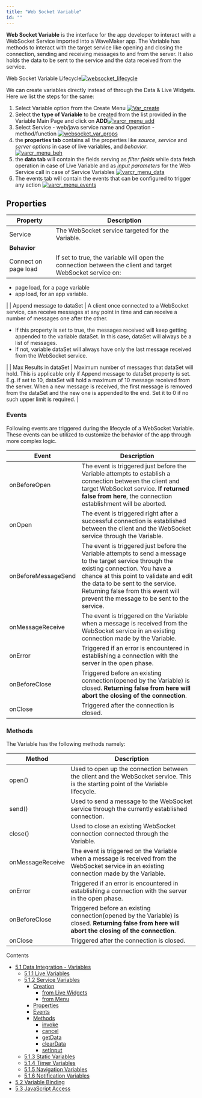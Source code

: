 ```yaml
---
title: "Web Socket Variable"
id: ""
---
```


**Web Socket Variable** is the interface for the app developer to interact with a WebSocket Service imported into a WaveMaker app. The Variable has methods to interact with the target service like opening and closing the connection, sending and receiving messages to and from the server. It also holds the data to be sent to the service and the data received from the service.

Web Socket Variable Lifecycle[![websocket_lifecycle](../assets/websocket_lifecycle.png)](../assets/websocket_lifecycle.png)

We can create variables directly instead of through the Data & Live Widgets. Here we list the steps for the same:

1. Select Variable option from the Create Menu [![Var_create](../assets/Var_create.png)](../assets/Var_create.png)
2. Select the **type of Variable** to be created from the list provided in the Variable Main Page and click on **ADD**[![varcr_menu_add](../assets/varcr_menu_add.png)](../assets/varcr_menu_add.png)
3. Select Service - web/java service name and Operation - method/function [![websocket_var_props](../assets/websocket_var_props.png)](../assets/websocket_var_props.png)
4. the **properties tab** contains all the properties like _source_, _service_ and _server options_ in case of live variables, and _behavior_. [![varcr_menu_beh](../assets/varcr_menu_beh.png)](../assets/varcr_menu_beh.png)
5. the **data tab** will contain the fields serving as _filter fields_ while data fetch operation in case of Live Variable and as _input parameters_ for the Web Service call in case of Service Variables [![varcr_menu_data](../assets/varcr_menu_data.png)](../assets/varcr_menu_data.png)
6. The events tab will contain the events that can be configured to trigger any action [![varcr_menu_events](../assets/varcr_menu_events.png)](../assets/varcr_menu_events.png)

## Properties

| Property | Description |
| --- | --- |
| Service | The WebSocket service targeted for the Variable. |
| **Behavior** |
| Connect on page load | If set to true, the variable will open the connection between the client and target WebSocket service on:
- page load, for a page variable
- app load, for an app variable.

 |
| Append message to dataSet | A client once connected to a WebSocket service, can receive messages at any point in time and can receive a number of messages one after the other.

- If this property is set to true, the messages received will keep getting appended to the variable dataSet. In this case, dataSet will always be a list of messages.
- If not, variable dataSet will always have only the last message received from the WebSocket service.

 |
| Max Results in dataSet | Maximum number of messages that dataSet will hold. This is applicable only if Append message to dataSet property is set. E.g. if set to 10, dataSet will hold a maximum of 10 message received from the server. When a new message is received, the first message is removed from the dataSet and the new one is appended to the end. Set it to 0 if no such upper limit is required. |

### Events

Following events are triggered during the lifecycle of a WebSocket Variable. These events can be utilized to customize the behavior of the app through more complex logic.

| **Event** | **Description** |
| --- | --- |
| onBeforeOpen | The event is triggered just before the Variable attempts to establish a connection between the client and target WebSocket service. **If returned false from here**, the connection establishment will be aborted. |
| onOpen | The event is triggered right after a successful connection is established between the client and the WebSocket service through the Variable. |
| onBeforeMessageSend | The event is triggered just before the Variable attempts to send a message to the target service through the existing connection. You have a chance at this point to validate and edit the data to be sent to the service. Returning false from this event will prevent the message to be sent to the service. |
| onMessageReceive | The event is triggered on the Variable when a message is received from the WebSocket service in an existing connection made by the Variable. |
| onError | Triggered if an error is encountered in establishing a connection with the server in the open phase. |
| onBeforeClose | Triggered before an existing connection(opened by the Variable) is closed. **Returning false from here will abort the closing of the connection**. |
| onClose | Triggered after the connection is closed. |

### Methods

The Variable has the following methods namely:

| **Method** | **Description** |
| --- | --- |
| open() | Used to open up the connection between the client and the WebSocket service. This is the starting point of the Variable lifecycle. |
| send() | Used to send a message to the WebSocket service through the currently established connection. |
| close() | Used to close an existing WebSocket connection connected through the Variable. |
| onMessageReceive | The event is triggered on the Variable when a message is received from the WebSocket service in an existing connection made by the Variable. |
| onError | Triggered if an error is encountered in establishing a connection with the server in the open phase. |
| onBeforeClose | Triggered before an existing connection(opened by the Variable) is closed. **Returning false from here will abort the closing of the connection**. |
| onClose | Triggered after the connection is closed. |

Contents

- [5.1 Data Integration - Variables](/learn/app-development/variables/data-integration/)
    - [5.1.1 Live Variables](/learn/variables/live-variable/)
    - [5.1.2 Service Variables](/learn/variables/service-variable/)
        - [Creation](#creation)
            - [from Live Widgets](#widgets)
            - [from Menu](#menu)
        - [Properties](#properties)
        - [Events](#events)
        - [Methods](#methods)
            - [invoke](#invoke)
            - [cancel](#cancel)
            - [getData](#getData)
            - [clearData](#clearData)
            - [setInput](#setInput)
    - [5.1.3 Static Variables](/learn/app-development/variables/static-variable/)
    - [5.1.4 Timer Variables](/learn/app-development/variables/timer-variable/)
    - [5.1.5 Navigation Variables](/learn/app-development/variables/navigation-variable/)
    - [5.1.6 Notification Variables](/learn/app-development/variables/notification-variable/)
- [5.2 Variable Binding](/learn/app-development/variables/variable-binding/)
- [5.3 JavaScript Access](/learn/app-development/variables/accessing-elements-via-javascript/)
